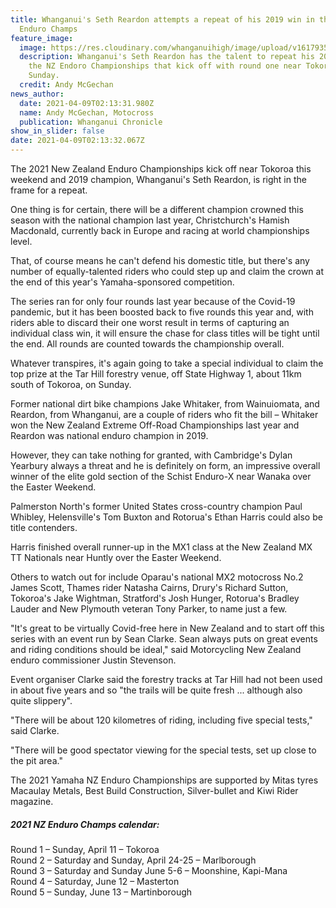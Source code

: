 ```yaml
---
title: Whanganui's Seth Reardon attempts a repeat of his 2019 win in the NZ
  Enduro Champs
feature_image:
  image: https://res.cloudinary.com/whanganuihigh/image/upload/v1617935445/News/Seth_Reardon..chron_9.4.21.jpg
  description: Whanganui's Seth Reardon has the talent to repeat his 2019 win in
    the NZ Endoro Championships that kick off with round one near Tokoroa on
    Sunday.
  credit: Andy McGechan
news_author:
  date: 2021-04-09T02:13:31.980Z
  name: Andy McGechan, Motocross
  publication: Whanganui Chronicle
show_in_slider: false
date: 2021-04-09T02:13:32.067Z
---
```

The 2021 New Zealand Enduro Championships kick off near Tokoroa this weekend and 2019 champion, Whanganui's Seth Reardon, is right in the frame for a repeat.

One thing is for certain, there will be a different champion crowned this season with the national champion last year, Christchurch's Hamish Macdonald, currently back in Europe and racing at world championships level.

That, of course means he can't defend his domestic title, but there's any number of equally-talented riders who could step up and claim the crown at the end of this year's Yamaha-sponsored competition.

The series ran for only four rounds last year because of the Covid-19 pandemic, but it has been boosted back to five rounds this year and, with riders able to discard their one worst result in terms of capturing an individual class win, it will ensure the chase for class titles will be tight until the end. All rounds are counted towards the championship overall.

Whatever transpires, it's again going to take a special individual to claim the top prize at the Tar Hill forestry venue, off State Highway 1, about 11km south of Tokoroa, on Sunday.

Former national dirt bike champions Jake Whitaker, from Wainuiomata, and Reardon, from Whanganui, are a couple of riders who fit the bill – Whitaker won the New Zealand Extreme Off-Road Championships last year and Reardon was national enduro champion in 2019.

However, they can take nothing for granted, with Cambridge's Dylan Yearbury always a threat and he is definitely on form, an impressive overall winner of the elite gold section of the Schist Enduro-X near Wanaka over the Easter Weekend.

Palmerston North's former United States cross-country champion Paul Whibley, Helensville's Tom Buxton and Rotorua's Ethan Harris could also be title contenders.

Harris finished overall runner-up in the MX1 class at the New Zealand MX TT Nationals near Huntly over the Easter Weekend.

Others to watch out for include Oparau's national MX2 motocross No.2 James Scott, Thames rider Natasha Cairns, Drury's Richard Sutton, Tokoroa's Jake Wightman, Stratford's Josh Hunger, Rotorua's Bradley Lauder and New Plymouth veteran Tony Parker, to name just a few.

"It's great to be virtually Covid-free here in New Zealand and to start off this series with an event run by Sean Clarke. Sean always puts on great events and riding conditions should be ideal," said Motorcycling New Zealand enduro commissioner Justin Stevenson.

Event organiser Clarke said the forestry tracks at Tar Hill had not been used in about five years and so "the trails will be quite fresh ... although also quite slippery".

"There will be about 120 kilometres of riding, including five special tests," said Clarke.

"There will be good spectator viewing for the special tests, set up close to the pit area."

The 2021 Yamaha NZ Enduro Championships are supported by Mitas tyres Macaulay Metals, Best Build Construction, Silver-bullet and Kiwi Rider magazine.

##### 2021 NZ Enduro Champs calendar:

Round 1 – Sunday, April 11 – Tokoroa  
Round 2 – Saturday and Sunday, April 24-25 – Marlborough  
Round 3 – Saturday and Sunday June 5-6 – Moonshine, Kapi-Mana  
Round 4 – Saturday, June 12 – Masterton  
Round 5 – Sunday, June 13 – Martinborough